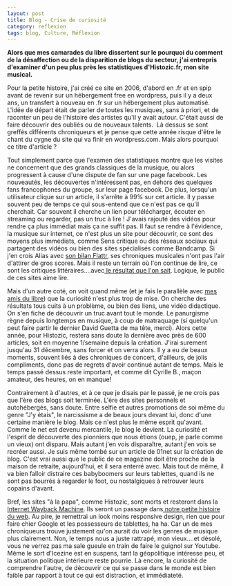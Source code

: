 ```yaml
---
layout: post
title: Blog - Crise de curiosité
category: reflexion
tags: blog, Culture, Réflexion
---
```

**Alors que mes camarades du libre dissertent sur le pourquoi du comment de la désaffection ou de la disparition de blogs du secteur, j'ai entrepris d'examiner d'un peu plus près les statistiques d'Histozic.fr, mon site musical.**

Pour la petite histoire, j'ai créé ce site en 2006, d'abord en .fr et en spip avant de revenir sur un hébergement free en wordpress, puis il y a deux ans, un transfert à nouveau en .fr sur un hébergement plus automatisé. L'idée de départ était de parler de toutes les musiques, sans à priori, et de raconter un peu de l'histoire des artistes qu'il y avait autour. C'était aussi de faire découvrir des oubliés ou de nouveaux talents.  Là dessus se sont greffés différents chroniqueurs et je pense que cette année risque d'être le chant du cygne du site qui va finir en wordpress.com. Mais alors pourquoi ce titre d'article ?

Tout simplement parce que l'examen des statistiques montre que les visites ne concernent que des grands classiques de la musique, ou alors progressent à cause d'une dispute de fan sur une page facebook. Les nouveautés, les découvertes n'intéressent pas, en dehors des quelques fans francophones du groupe, sur leur page facebook. De plus, lorsqu'un utilisateur clique sur un article, il s'arrête à 99% sur cet article. Il y passe souvent peu de temps ce qui sous-entend que ce n'est pas ce qu'il cherchait. Car souvent il cherche un lien pour télécharger, écouter en streaming ou regarder, pas un truc à lire ! J'avais rajouté des vidéos pour rendre ça plus immédiat mais ça ne suffit pas. Il faut se rendre à l'évidence, la musique sur internet, ce n'est plus un site pour découvrir, ce sont des moyens plus immédiats, comme Sens critique ou des réseaux sociaux qui  partagent des vidéos ou bien des sites spécialisés comme Bandcamp. Si j'en crois Alias avec <span style="text-decoration: underline;"><a href="http://alias.codiferes.net/wordpress/index.php/flattr-bilan-pour-mai-2016/">son bilan Flattr</a></span>, ses chroniques musicales n'ont pas l'air d'attirer de gros scores. Mais il reste un terrain où l'on continue de lire, ce sont les critiques littéraires....avec<span style="text-decoration: underline;"><a href="http://frederic.bezies.free.fr/blog/?p=14590"> le résultat que l'on sait</a></span>. Logique, le public de ces sites aime lire.

Mais d'un autre coté, on voit quand même (et je fais le parallèle avec <a href="http://genma.free.fr/?Pourquoi-le-Planet-Libre-est-si-vide"><span style="text-decoration: underline;">mes amis du libre</span></a>) que la curiosité n'est plus trop de mise. On cherche des résultats tous cuits à un problème, ou bien des liens, une vidéo didactique. On s'en fiche de découvrir un truc avant tout le monde. Le panurgisme règne depuis longtemps en musique, à coup de matraquage (si quelqu'un peut faire partir le dernier David Guetta de ma tête, merci). Alors cette année, pour Histozic, restera sans doute la dernière avec près de 600 articles, soit en moyenne 1/semaine depuis la création. J'irai surement jusqu'au 31 décembre, sans forcer et on verra alors. Il y a eu de beaux moments, souvent liés à des chroniques de concert, d'ailleurs, de jolis compliments, donc pas de regrets d'avoir continué autant de temps. Mais le temps passé dessus reste important, et comme dit Cyrille B., maçon amateur, des heures, on en manque!

Contrairement à d'autres, et à ce que je disais par le passé, je ne crois pas que l'ère des blogs soit terminée. L'ère des sites personnels et autohébergés, sans doute. Entre selfie et autres promotions de soi même du genre "J'y étais", le narcissisme a de beaux jours devant lui, donc d'une certaine manière le blog. Mais ce n'est plus le même esprit qu'avant. Comme le net est devenu mercantile, le blog le devient. La curiosité et l'esprit de découverte des pionniers que nous étions (ouep, je parle comme un vieux) ont disparu. Mais autant j'en vois disparaître, autant j'en vois se recréer aussi. Je suis même tombé sur un article de 01net sur la création de blog. C'est vrai aussi que le public de ce magazine doit être proche de la maison de retraite, aujourd'hui, et il sera enterré avec. Mais tout de même, il va bien falloir distraire ces babyboomers sur leurs tablettes, quand ils ne sont pas bourrés à regarder le foot, ou nostalgiques à retrouver leurs copains d'avant.

Bref, les sites "à la papa", comme Histozic, sont morts et resteront dans la <span style="text-decoration: underline;"><a href="https://archive.org/web/web.php">Internet Wayback Machine</a></span>. Ils seront un passage dans<span style="text-decoration: underline;"><a href="https://cheziceman.wordpress.com/2015/07/10/web-petite-histoire-dun-internaute-2005-a-aujourdhui/"> notre petite histoire du web</a></span>. Au pire, je remettrai un look moins responsive design, rien que pour faire chier Google et les possesseurs de tablettes, ha ha. Car un de mes chroniqueurs trouve justement qu'on aurait du voir les genres de musique plus clairement. Non, le temps nous a juste rattrapé, mon vieux....et désolé, vous ne verrez pas ma sale gueule en train de faire le guignol sur Youtube. Même le sort d'Icezine est en suspens, tant la géopolitique intéresse peu, et la situation politique intérieure reste pourrie. Là encore, la curiosité de comprendre l'autre, de découvrir ce qui se passe dans le monde est bien faible par rapport à tout ce qui est distraction, et immédiateté.

